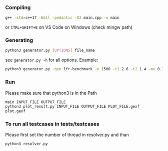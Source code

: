 ### Compiling

```bash
g++ -std=c++17 -Wall -pedantic -O3 main.cpp -o main
```
or 
`CTRL+SHIFT+B` on VS Code on Windows (check mingw path)

### Generating

```bash
python3 generator.py [OPTIONS] file_name
```
see `generator.py -h` for all options. Example:
```bash
python3 generator.py -gen lfr-benchmark -n 1500 -t1 2.6 -t2 1.4 -mu 0.1 -mind 5 -minc 106 -maxd 300 -maxc 300 lfr_example
```

### Run
Please make sure that python3 is in the Path

```bash
main INPUT_FILE OUTPUT_FILE
python3 plot_result.py INPUT_FILE OUTPUT_FILE PLOT_FILE.gexf
plot.gexf
```

### To run all testcases in tests/testcases
Please first set the number of thread in resolver.py and than

```bash
python3 resolver.py
```